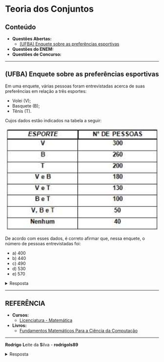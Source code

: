# Teoria dos Conjuntos

## Conteúdo

 - **Questões Abertas:**
   - [(UFBA) Enquete sobre as preferências esportivas](#ufba-enq-01)
 - **Questões do ENEM:**
 - **Questões de Concurso:**
<!---
[WHITESPACE RULES]
- Same topic = "10" Whitespace character.
- Different topic = "100" Whitespace character.
--->



















































<!--- ( Questões Abertas ) --->

---

<div id="ufba-enq-01"></div>

## (UFBA) Enquete sobre as preferências esportivas

Em uma enquete, várias pessoas foram entrevistadas acerca de suas preferências em relação a três esportes:

 - Volei (V);
 - Basquete (B);
 - Tênis (T).

Cujos dados estão indicados na tabela a seguir:

![img](images/questoes-ufba-01.png)  

De acordo com esses dados, é correto afirmar que, nessa enquete, o número de pessoas entrevistadas foi:

 - a) 400
 - b) 440 
 - c) 490
 - d) 530
 - e) 570

<details>

<summary>Resposta</summary>

<br/>

Para resolver esse tipo de questão, devemos inserir os dados em um diagrama de Venn, pois as interseções devem ser analisadas no início para descobrir os valores exatos em relação aos três esportes. Primeiramente, vamos inserir o valor comum entre os três esportes, pois eles se relacionam com os demais valores:

![img](images/questoes-ufba-02.png)  

Após inserir os 50 na interseção dos três esportes, devemos colocar as interseções entre dois esportes. Para isso é necessário tirar o valor que é comum dos três, assim, teremos os cálculos:

```bash
V e T = 130 – 50 = 80
V e B = 180 – 50 = 130
B e T = 100 – 50 = 50
```

![img](images/questoes-ufba-03.png)  

Agora vamos descobrir os valores que faltam para completar os esportes. Realizando os cálculos, retirando os valores já inseridos em cada esporte:

![img](images/questoes-ufba-04.png)  

> **OBSERVAÇÃO:**  
> Vejam que no fim nós subtraímos o total de cada categoria, por suas intersecções.

Desse modo, como todos os valores inseridos, vamos somar os valores do diagrama com o valor que representa as pessoas que não possuem preferência nenhuma e teremos:

```bash
40 + 130 + 50 + 80 + 30 + 50 + 20 + 40 = 440
```

Logo, a alternativa correta é a letra b.

> **OBSERVAÇÃO:**  
> Em uma questão como essa que tem uma categoria **"nenhuma"** é sempre interessante colocar esse valor separado para não esquecer, pois, isso pode fazer você errar a questão.

</details>































































<!--- ( REFERÊNCIA ) --->

---

<div id="ref"></div>

## REFERÊNCIA

 - **Cursos:**
   - [Licenciatura - Matemática](https://www.faculdadeunica.com.br/graduacao/ead/matematica-3080)
 - **Livros:**
   - [Fundamentos Matemáticos Para a Ciência da Computação](https://www.amazon.com.br/Fundamentos-Matem%C3%A1ticos-Para-Ci%C3%AAncia-Computa%C3%A7%C3%A3o/dp/8521614225)

---

**Rodrigo** **L**eite da **S**ilva - **rodrigols89**

<details>

<summary>Resposta</summary>

<br/>


</details>

